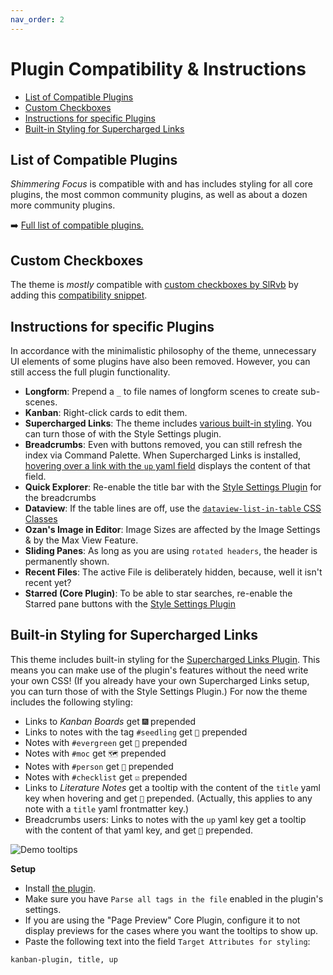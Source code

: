 ```yaml
---
nav_order: 2
---
```


# Plugin Compatibility & Instructions

<!-- MarkdownTOC -->

- [List of Compatible Plugins](#list-of-compatible-plugins)
- [Custom Checkboxes](#custom-checkboxes)
- [Instructions for specific Plugins](#instructions-for-specific-plugins)
- [Built-in Styling for Supercharged Links](#built-in-styling-for-supercharged-links)

<!-- /MarkdownTOC -->

## List of Compatible Plugins
*Shimmering Focus* is compatible with and has includes styling for all core plugins, the most common community plugins, as well as about a dozen more community plugins.

➡️ [Full list of compatible plugins.](https://publish.obsidian.md/hub/02+-+Community+Expansions/02.05+All+Community+Expansions/Themes/Shimmering+Focus#Plugin+Compatibility+1)

## Custom Checkboxes
The theme is *mostly* compatible with [custom checkboxes by SlRvb](https://publish.obsidian.md/hub/02+-+Community+Expansions/02.05+All+Community+Expansions/CSS+Snippets/Alternate+Checkboxes+(SlRvb).md) by adding this [compatibility snippet](https://github.com/chrisgrieser/shimmering-focus/blob/main/CSS%20Snippets/slvrb-checkboxes-compatibility.css).

## Instructions for specific Plugins
In accordance with the minimalistic philosophy of the theme, unnecessary UI elements of some plugins have also been removed. However, you can still access the full plugin functionality.

- __Longform__: Prepend a `_` to file names of longform scenes to create sub-scenes. 
- __Kanban__: Right-click cards to edit them.
- __Supercharged Links__: The theme includes [various built-in styling](#built-in-styling-for-supercharged-links). You can turn those of with the Style Settings plugin.
- __Breadcrumbs__: Even with buttons removed, you can still refresh the index via Command Palette. When Supercharged Links is installed, [hovering over a link with the `up` yaml field](#built-in-styling-for-supercharged-links) displays the content of that field.
- __Quick Explorer__: Re-enable the title bar with the [Style Settings Plugin](https://github.com/mgmeyers/obsidian-style-settings/) for the breadcrumbs
- __Dataview__: If the table lines are off, use the [`dataview-list-in-table` CSS Classes](#css-classes)
- __Ozan's Image in Editor__: Image Sizes are affected by the Image Settings & by the Max View Feature.
- __Sliding Panes__: As long as you are using `rotated headers`, the header is permanently shown.
- __Recent Files__: The active File is deliberately hidden, because, well it isn't recent yet?
- __Starred (Core Plugin)__: To be able to star searches, re-enable the Starred pane buttons with the [Style Settings Plugin](https://github.com/mgmeyers/obsidian-style-settings/)

## Built-in Styling for Supercharged Links
This theme includes built-in styling for the [Supercharged Links Plugin](https://github.com/mdelobelle/obsidian_supercharged_links). This means you can make use of the plugin's features without the need write your own CSS! (If you already have your own Supercharged Links setup, you can turn those of with the Style Settings Plugin.) For now the theme includes the following styling:
- Links to _Kanban Boards_ get `🎆` prepended
- Links to notes with the tag `#seedling` get `🌱` prepended
- Notes with `#evergreen` get `🌲` prepended
- Notes with `#moc` get `🗺` prepended
- Notes with `#person` get `👤` prepended
- Notes with `#checklist` get `☑️` prepended
- Links to _Literature Notes_ get a tooltip with the content of the `title` yaml key when hovering and get `📖` prepended. (Actually, this applies to any note with a `title` yaml frontmatter key.)
- Breadcrumbs users: Links to notes with the `up` yaml key get a tooltip with the content of that yaml key, and get `🥖` prepended.

![Demo tooltips](https://publish-01.obsidian.md/access/e25082da1bfe16d54e36618cd5bfee68/00%20-%20Contribute%20to%20the%20Obsidian%20Hub/02%20Attachments/Tooltips-for-Literature-Notes-with-Supercharged-Links.gif)

**Setup**
- Install [the plugin](https://github.com/mdelobelle/obsidian_supercharged_links).
- Make sure you have `Parse all tags in the file` enabled in the plugin's settings.
- If you are using the "Page Preview" Core Plugin, configure it to not display previews for the cases where you want the tooltips to show up.
- Paste the following text into the field `Target Attributes for styling`:

```text
kanban-plugin, title, up
```

